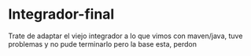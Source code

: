 # Integrador-final
Trate de adaptar el viejo integrador a lo que vimos con maven/java, tuve problemas y no pude terminarlo pero la base esta, perdon
